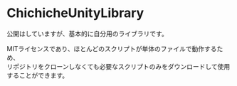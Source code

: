 # ChichicheUnityLibrary

公開はしていますが、基本的に自分用のライブラリです。

MITライセンスであり、ほとんどのスクリプトが単体のファイルで動作するため、  
リポジトリをクローンしなくても必要なスクリプトのみをダウンロードして使用することができます。
